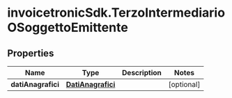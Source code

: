# invoicetronicSdk.TerzoIntermediarioOSoggettoEmittente

## Properties

Name | Type | Description | Notes
------------ | ------------- | ------------- | -------------
**datiAnagrafici** | [**DatiAnagrafici**](DatiAnagrafici.md) |  | [optional] 


